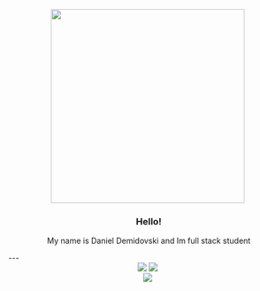 
<div align="center">
  <img src="https://media3.giphy.com/media/SpopD7IQN2gK3qN4jS/giphy.gif" width="350"/>
  <h3>&nbsp;Hello!</h3>
  <p>&nbsp;My name is Daniel Demidovski and Im full stack student</p>
</div>
---
<div align="center" >
  <img src="https://img.shields.io/badge/linkedin-profile-blue?style=for-the-badge&logo=LinkedIn"/>
  <img src="https://img.shields.io/badge/PY-Python-green?style=for-the-badge&logo=Python&logoColor=yellow"/>
  <br/>
  <picture>
    <source media="(prefers-color-scheme: dark)" srcset="https://streak-stats.demolab.com?user=cptau1&theme=dark&hide_border=true&date_format=j%20M%5B%20Y%5D&background=00000000&sideNums=DD6F20&currStreakLabel=DD2727&sideLabels=DD2727&currStreakNum=DD2727" />
    <img src="https://streak-stats.demolab.com?user=cptaus&theme=dark&hide_border=true&date_format=j%20M%5B%20Y%5D&background=00000000&sideNums=DD6F20&currStreakLabel=DD2727&sideLabels=DD2727&currStreakNum=DD2727" />
</picture>
</div>
